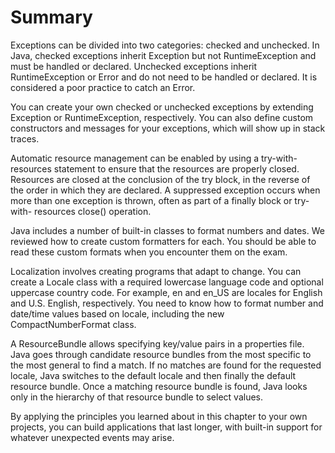 # Summary

Exceptions can be divided into two categories: checked and unchecked. In Java, checked exceptions inherit Exception but
not RuntimeException and must be handled or declared. Unchecked exceptions inherit RuntimeException or Error and do not
need to be handled or declared. It is considered a poor practice to catch an Error.

You can create your own checked or unchecked exceptions by extending Exception or RuntimeException, respectively. You
can also define custom constructors and messages for your exceptions, which will show up in stack traces.

Automatic resource management can be enabled by using a try-with-resources statement to ensure that the resources are
properly closed. Resources are closed at the conclusion of the try block, in the reverse of the order in which they are
declared. A suppressed exception occurs when more than one exception is thrown, often as part of a finally block or
try-with- resources close() operation.

Java includes a number of built-in classes to format numbers and dates. We reviewed how to create custom formatters for
each. You should be able to read these custom formats when you encounter them on the exam.

Localization involves creating programs that adapt to change. You can create a Locale class with a required lowercase
language code and optional uppercase country code. For example, en and en_US are locales for English and U.S. English,
respectively. You need to know how to format number and date/time values based on locale, including the new
CompactNumberFormat class.

A ResourceBundle allows specifying key/value pairs in a properties file. Java goes through candidate resource bundles
from the most specific to the most general to find a match. If no matches are found for the requested locale, Java
switches to the default locale and then finally the default resource bundle. Once a matching resource bundle is found,
Java looks only in the hierarchy of that resource bundle to select values.

By applying the principles you learned about in this chapter to your own projects, you can build applications that last
longer, with built-in support for whatever unexpected events may arise.